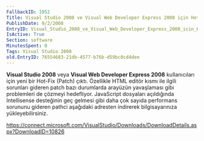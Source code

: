 ```yaml
---
FallbackID: 1952
Title: Visual Studio 2008 ve Visual Web Developer Express 2008 için Hot-Fix
PublishDate: 9/2/2008
EntryID: Visual_Studio_2008_ve_Visual_Web_Developer_Express_2008_icin_Hot-Fix
IsActive: True
Section: software
MinutesSpent: 0
Tags: Visual Studio 2008
old.EntryID: 76554683-21db-4577-b76b-d59bc0cd4dee
---
```

**Visual Studio 2008** veya **Visual Web Developer Express 2008**
kullanıcıları için yeni bir Hot-Fix (Patch) çıktı. Özellikle HTML editör
kısmı ile ilgili sorunları gideren patch bazı durumlarda arayüzün
yavaşlaması gibi problemleri de çözmeyi hedefliyor. JavaScript dosyaları
açıldığında Intellisense desteğinin geç gelmesi gibi daha çok sayıda
performans sorununu gideren pathci aşağıdaki adresten indirerek
bilgisayarınıza yükleyebilirsiniz.

<https://connect.microsoft.com/VisualStudio/Downloads/DownloadDetails.aspx?DownloadID=10826>


